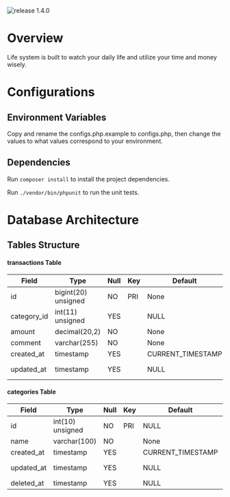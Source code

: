 ![release 1.4.0](https://img.shields.io/badge/release-1.4.0-blue.svg)
# Overview
Life system is built to watch your daily life and utilize your time and money wisely.

# Configurations
## Environment Variables
Copy and rename the configs.php.example to configs.php, then change the values to what values correspond to your environment.
## Dependencies
Run `composer install` to install the project dependencies.

Run `./vendor/bin/phpunit` to run the unit tests.

# Database Architecture
## Tables Structure
#### transactions Table
| Field      | Type                | Null | Key | Default             | Extra                         |
|------------|---------------------|------|-----|---------------------|-------------------------------|
| id         | bigint(20) unsigned | NO   | PRI | None                | AUTO_INCREMENT                |
| category_id| int(11)    unsigned | YES  |     | NULL                |                               |
| amount     | decimal(20,2)       | NO   |     | None                |                               |
| comment    | varchar(255)        | NO   |     | None                |                               |
| created_at | timestamp           | YES  |     | CURRENT_TIMESTAMP	  |                               |
| updated_at | timestamp           | YES  |     | NULL                | ON UPDATE CURRENT_TIMESTAMP   |

#### categories Table
| Field      | Type                | Null | Key | Default             | Extra                         |
|------------|---------------------|------|-----|---------------------|-------------------------------|
| id         | int(10) unsigned    | NO   | PRI | NULL                | AUTO_INCREMENT                |
| name       | varchar(100)        | NO   |     | None                |                               |
| created_at | timestamp           | YES  |     | CURRENT_TIMESTAMP   |                               |
| updated_at | timestamp           | YES  |     | NULL                | ON UPDATE CURRENT_TIMESTAMP   |
| deleted_at | timestamp           | YES  |     | NULL                |                               |
